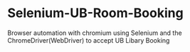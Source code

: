 # Selenium-UB-Room-Booking
Browser automation with chromium using Selenium and the ChromeDriver(WebDriver) to accept UB  Libary Booking
